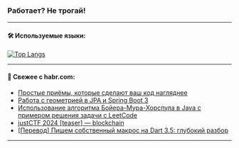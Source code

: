 ### Работает? Не трогай!

---
<!--
#### 🛠️ Technical stack:

![Java](https://img.shields.io/badge/Java-informational?logo=Oracle&style=flat&logoColor=white&color=FF4500)
![Kotlin](https://img.shields.io/badge/Kotlin-informational?logo=Kotlin&style=flat&logoColor=white&color=774D97)
![TS](https://img.shields.io/badge/TypeScript-informational?logo=typeScript&style=flat&logoColor=black&color=017acc)
![Python](https://img.shields.io/badge/Python-informational?logo=Python&style=flat&logoColor=black&color=ffdd54) <br>
![Spring](https://img.shields.io/badge/Spring-informational?logo=Spring&style=flat&logoColor=white&color=6DB33F) 
![SpringBoot](https://img.shields.io/badge/SpringBoot-informational?logo=SpringBoot&style=flat&logoColor=white&color=6DB33F)
![Nest](https://img.shields.io/badge/NestJS-informational?logo=NestJS&style=flat&logoColor=white&color=E0234E) 
![NodeJS](https://img.shields.io/badge/NodeJS-informational?logo=node.js&style=flat&logoColor=white&color=70A760)<br>
![PostgreSQL](https://img.shields.io/badge/PostgreSQL-informational?logo=PostgreSQL&style=flat&logoColor=white&color=DAA520)
![MongoDB](https://img.shields.io/badge/MongoDB-informational?logo=MongoDB&style=flat&logoColor=white&color=870000)
![Apache](https://img.shields.io/badge/Apache-informational?logo=apache&style=flat&logoColor=white&color=f74e28)

___ 
-->

#### 🛠️ Используемые языки:

[![Top Langs](https://github-readme-stats-u2qms2cxw-advtsettinggmailcoms-projects.vercel.app/api/top-langs/?username=zloylis&langs_count=10&hide_title=true&title_color=e6edf3&size_weight=0.5&count_weight=0.5&layout=compact&hide_progress=true&hide_border=true&theme=dracula)](https://github.com/zloylis)

<!---


####  :octocat:&nbsp;&nbsp; Статистика:

![GitHub stats](https://github-readme-stats-u2qms2cxw-advtsettinggmailcoms-projects.vercel.app/api?username=zloylis&show_icons=true&hide_border=true&theme=dracula&title_color=e6edf3&include_all_commits=true&count_private=true&hide_rank=false&hide_title=true&rank_icon=github)
-->
---

#### 💬 Свежее с habr.com:

<!-- BLOG-POST-LIST:START -->
- [Простые приёмы, которые сделают ваш код нагляднее](https://habr.com/ru/articles/831570/?utm_source=habrahabr&utm_medium=rss&utm_campaign=831570)
- [Работа с геометрией в JPA и Spring Boot 3](https://habr.com/ru/articles/831566/?utm_source=habrahabr&utm_medium=rss&utm_campaign=831566)
- [Использование алгоритма Бойера-Мура-Хорспула в Java с примером решения задачи с LeetCode](https://habr.com/ru/articles/831562/?utm_source=habrahabr&utm_medium=rss&utm_campaign=831562)
- [justCTF 2024 [teaser] — blockchain](https://habr.com/ru/companies/radcop/articles/831560/?utm_source=habrahabr&utm_medium=rss&utm_campaign=831560)
- [[Перевод] Пишем собственный макрос на Dart 3.5: глубокий разбор](https://habr.com/ru/articles/831546/?utm_source=habrahabr&utm_medium=rss&utm_campaign=831546)
<!-- BLOG-POST-LIST:END -->

---
